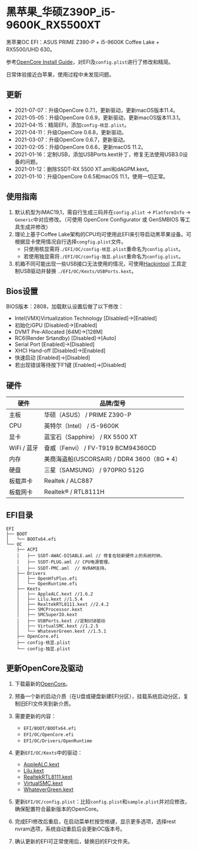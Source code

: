 # 黑苹果_华硕Z390P_i5-9600K_RX5500XT

黑苹果OC EFI：ASUS PRIME Z390-P + i5-9600K Coffee Lake + RX5500/UHD 630。

参考[OpenCore Install Guide](https://dortania.github.io/OpenCore-Install-Guide/)，对EFI及`config.plist`进行了修改和精简。

日常体验接近白苹果，使用过程中未发现问题。

## 更新

+ 2021-07-07：升级OpenCore 0.7.1，更新驱动，更新macOS版本11.4。
+ 2021-05-05：升级OpenCore 0.6.9，更新驱动，更新macOS版本11.3.1。
+ 2021-04-15：精简EFI，添加`config-核显.plist`。
+ 2021-04-11：升级OpenCore 0.6.8，更新驱动。
+ 2021-03-07：升级OpenCore 0.6.7，更新驱动。
+ 2021-02-05：升级OpenCore 0.6.6，更新macOS 11.2。
+ 2021-01-16：定制USB，添加USBPorts.kext补丁，修复无法使用USB3.0设备的问题。
+ 2021-01-12：删除SSDT-RX 5500 XT.aml和dAGPM.kext。
+ 2021-01-10：升级OpenCore 0.6.5和macOS 11.1，使用一切正常。

## 使用指南

1. 默认机型为iMAC19,1，需自行生成三码并在`config.plist` -> `PlatformInfo` -> `Generic`中对应修改。（可使用 OpenCore Configurator 或 GenSMBIOS 等工具生成并修改）
2. 理论上基于Coffee Lake架构的CPU均可使用此EFI来引导启动黑苹果设备。可根据显卡使用情况自行选择`congfig.plist`文件。
   + 只使用核显需将`./EFI/OC/config-核显.plist`重命名为`config.plist`。
   + 若使用独显需将`./EFI/OC/config-独显.plist`重命名为`config.plist`。
3. 机箱不同可能出现一些USB接口无法使用的情况，可使用[Hackintool](https://github.com/headkaze/Hackintool/releases) 工具定制USB驱动并替换 `./EFI/OC/Kexts/USBPorts.kext`。

## Bios设置

BIOS版本：2808，加载默认设置后做了以下修改：

+ Intel(VMX)Virtualization Technology [Disabled]->[Enabled]
+ 初始化iGPU [Disabled]->[Enabled]
+ DVMT Pre-Allocated [64M]->[128M] 
+ RC6(Render Srtandby) [Disabled]->[Auto]
+ Serial Port [Enabled]->[Disabled]
+ XHCI Hand-off [Disabled]->[Enabled]
+ 快速启动 [Enabled]->[Disabled]
+ 若出现错误等待按下F1键 [Enabled]->[Disabled]

## 硬件

| 硬件        | 品牌/型号                                   |
| ----------- | ------------------------------------------- |
| 主板        | 华硕（ASUS） / PRIME Z390-P                 |
| CPU         | 英特尔（Intel） / i5-9600K                  |
| 显卡        | 蓝宝石（Sapphire） / RX 5500 XT             |
| WiFi / 蓝牙 | 奋威（Fenvi） / FV-T919 BCM94360CD          |
| 内存        | 美商海盗船(USCORSAIR) / DDR4 3600（8G * 4） |
| 硬盘        | 三星（SAMSUNG） / 970PRO 512G               |
| 板载声卡    | Realtek / ALC887                            |
| 板载网卡    | Realtek® / RTL8111H                         |

## EFI目录

```
EFI
├── BOOT
│   └── BOOTx64.efi
└── OC
    ├── ACPI
    │   ├── SSDT-AWAC-DISABLE.aml // 修复在较新硬件上的系统时钟。
    │   ├── SSDT-PLUG.aml // CPU电源管理。
    │   ├── SSDT-PMC.aml  // NVRAM支持。
    ├── Drivers
    │   ├── OpenHfsPlus.efi
    │   └── OpenRuntime.efi
    ├── Kexts
    │   ├── AppleALC.kext //1.6.2
    │   ├── Lilu.kext //1.5.4
    │   ├── RealtekRTL8111.kext //2.4.2
    │   ├── SMCProcessor.kext 
    │   ├── SMCSuperIO.kext
    │   ├── USBPorts.kext //定制USB驱动
    │   ├── VirtualSMC.kext //1.2.5
    │   └── WhateverGreen.kext //1.5.1
    ├── OpenCore.efi
    ├── config-核显.plist
    └── config-独显.plist
```

## 更新OpenCore及驱动

1. 下载最新的[OpenCore](https://github.com/acidanthera/OpenCorePkg/releases)。

2. 预备一个新的启动介质（在U盘或硬盘新建EFI分区），挂载系统启动分区，复制旧EFI文件夹到新介质。

3. 需要更新的内容：

   + `EFI/BOOT/BOOTx64.efi`
   + `EFI/OC/OpenCore.efi`
   + `EFI/OC/Drivers/OpenRuntime`

4. 更新`EFI/OC/Kexts`中的驱动：

   + [AppleALC.kext](https://github.com/acidanthera/AppleALC/releases)
   + [Lilu.kext](https://github.com/acidanthera/Lilu/releases)
   + [RealtekRTL8111.kext](https://github.com/Mieze/RTL8111_driver_for_OS_X/releases)
   + [VirtualSMC.kext](https://github.com/acidanthera/virtualsmc/releases)
   + [WhateverGreen.kext](https://github.com/acidanthera/whatevergreen/releases)

5. 更新`EFI/OC/config.plist`：比较`config.plist`和`sample.plist`并对应修改，确保配置符合最新版本的OpenCore。

6. 完成EFI修改后重启，在启动菜单栏按空格键，显示更多选项，选择rest nvram选项，系统自动重启后会更新OC版本号。

7. 确认更新的EFI可正常使用后，替换旧的EFI文件夹。
